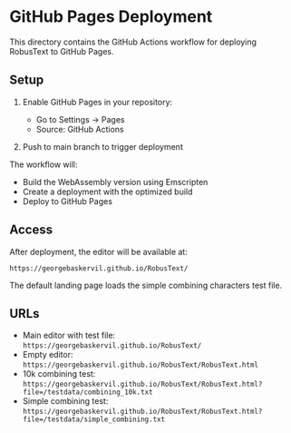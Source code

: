 # GitHub Pages Deployment

This directory contains the GitHub Actions workflow for deploying RobusText to GitHub Pages.

## Setup

1. Enable GitHub Pages in your repository:
   - Go to Settings → Pages
   - Source: GitHub Actions

2. Push to main branch to trigger deployment

The workflow will:
- Build the WebAssembly version using Emscripten
- Create a deployment with the optimized build
- Deploy to GitHub Pages

## Access

After deployment, the editor will be available at:
```
https://georgebaskervil.github.io/RobusText/
```

The default landing page loads the simple combining characters test file.

## URLs

- Main editor with test file: `https://georgebaskervil.github.io/RobusText/`
- Empty editor: `https://georgebaskervil.github.io/RobusText/RobusText.html`
- 10k combining test: `https://georgebaskervil.github.io/RobusText/RobusText.html?file=/testdata/combining_10k.txt`
- Simple combining test: `https://georgebaskervil.github.io/RobusText/RobusText.html?file=/testdata/simple_combining.txt`
